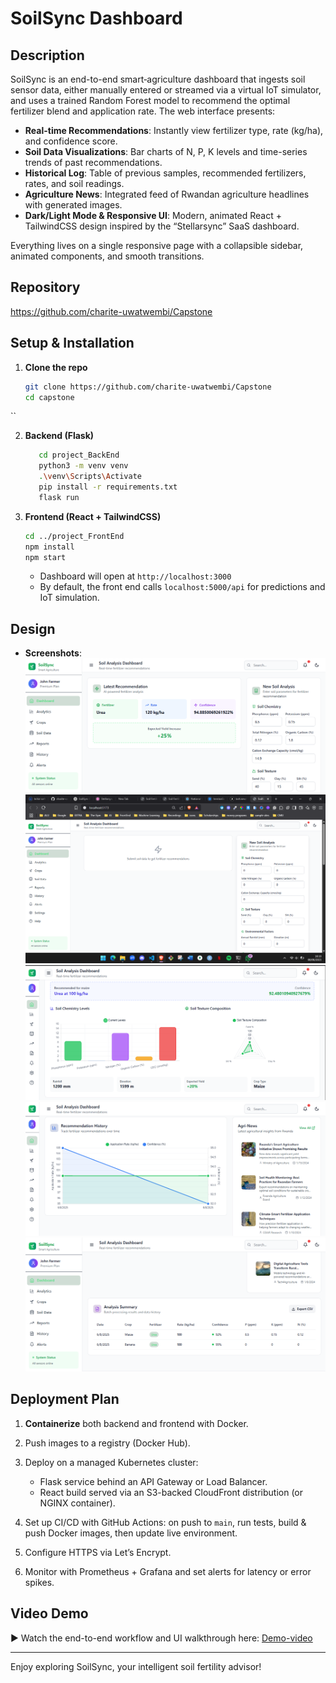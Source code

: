 
# SoilSync Dashboard

## Description

SoilSync is an end-to-end smart‐agriculture dashboard that ingests soil sensor data, either manually entered or streamed via a virtual IoT simulator, and uses a trained Random Forest model to recommend the optimal fertilizer blend and application rate. The web interface presents:

- **Real-time Recommendations**: Instantly view fertilizer type, rate (kg/ha), and confidence score.  
- **Soil Data Visualizations**: Bar charts of N, P, K levels and time-series trends of past recommendations.  
- **Historical Log**: Table of previous samples, recommended fertilizers, rates, and soil readings.  
- **Agriculture News**: Integrated feed of Rwandan agriculture headlines with generated images.  
- **Dark/Light Mode & Responsive UI**: Modern, animated React + TailwindCSS design inspired by the “Stellarsync” SaaS dashboard.

Everything lives on a single responsive page with a collapsible sidebar, animated components, and smooth transitions.

## Repository

https://github.com/charite-uwatwembi/Capstone

## Setup & Installation

1. **Clone the repo**  
   ```bash
   git clone https://github.com/charite-uwatwembi/Capstone
   cd capstone
``


2. **Backend (Flask)**

   ```bash
      cd project_BackEnd
      python3 -m venv venv
      .\venv\Scripts\Activate   
      pip install -r requirements.txt
      flask run
   ```

3. **Frontend (React + TailwindCSS)**

   ```bash
   cd ../project_FrontEnd
   npm install
   npm start
   ```

   * Dashboard will open at `http://localhost:3000`
   * By default, the front end calls `localhost:5000/api` for predictions and IoT simulation.

## Design


* **Screenshots**:
  ![Main Dashboard](/docs/screenshots/image1.png)
  ![Main Dashboard](/docs/screenshots/home.png)
  ![Main Dashboard](/docs/screenshots/image2.png)
  ![Main Dashboard](/docs/screenshots/image3.png)
  ![Main Dashboard](/docs/screenshots/image4.png)
  

## Deployment Plan

1. **Containerize** both backend and frontend with Docker.
2. Push images to a registry (Docker Hub).
3. Deploy on a managed Kubernetes cluster:

   * Flask service behind an API Gateway or Load Balancer.
   * React build served via an S3-backed CloudFront distribution (or NGINX container).
4. Set up CI/CD with GitHub Actions: on push to `main`, run tests, build & push Docker images, then update live environment.
5. Configure HTTPS via Let’s Encrypt.
6. Monitor with Prometheus + Grafana and set alerts for latency or error spikes.

## Video Demo

▶️ Watch the end-to-end workflow and UI walkthrough here:
[Demo-video](https://www.youtube.com/watch?v=8iXgbMQsK1w)

---

Enjoy exploring SoilSync, your intelligent soil fertility advisor!

```
````

